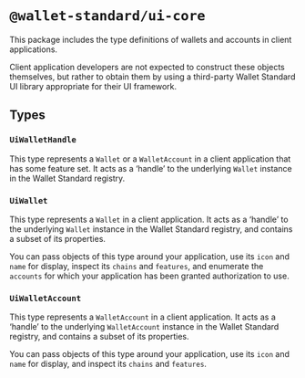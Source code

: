 # `@wallet-standard/ui-core`

This package includes the type definitions of wallets and accounts in client applications.

Client application developers are not expected to construct these objects themselves, but rather to obtain them by using a third-party Wallet Standard UI library appropriate for their UI framework.

## Types

### `UiWalletHandle`

This type represents a `Wallet` or a `WalletAccount` in a client application that has some feature set. It acts as a &lsquo;handle&rsquo; to the underlying `Wallet` instance in the Wallet Standard registry.

### `UiWallet`

This type represents a `Wallet` in a client application. It acts as a &lsquo;handle&rsquo; to the underlying `Wallet` instance in the Wallet Standard registry, and contains a subset of its properties.

You can pass objects of this type around your application, use its `icon` and `name` for display, inspect its `chains` and `features`, and enumerate the `accounts` for which your application has been granted authorization to use.

### `UiWalletAccount`

This type represents a `WalletAccount` in a client application. It acts as a &lsquo;handle&rsquo; to the underlying `WalletAccount` instance in the Wallet Standard registry, and contains a subset of its properties.

You can pass objects of this type around your application, use its `icon` and `name` for display, and inspect its `chains` and `features`.
